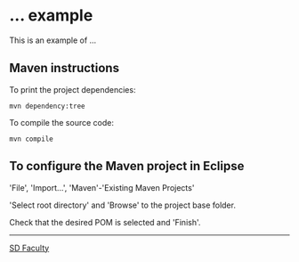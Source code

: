 # ... example

This is an example of ...


## Maven instructions

To print the project dependencies:

```
mvn dependency:tree
```

To compile the source code:

```
mvn compile
```

## To configure the Maven project in Eclipse

'File', 'Import...', 'Maven'-'Existing Maven Projects'

'Select root directory' and 'Browse' to the project base folder.

Check that the desired POM is selected and 'Finish'.


----

[SD Faculty](mailto:leic-sod@disciplinas.tecnico.ulisboa.pt)
